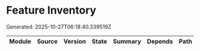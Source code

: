 # Feature Inventory
Generated: 2025-10-27T06:18:40.339519Z

| Module | Source | Version | State | Summary | Depends | Path |
|---|---|---|---|---|---|---|
